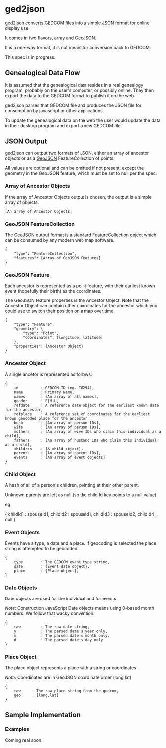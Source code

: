 ged2json
========

ged2json converts [GEDCOM](http://homepages.rootsweb.ancestry.com/~pmcbride/gedcom/55gctoc.htm) 
files into a simple [JSON](http://www.json.org/) format for online display use. 

It comes in two flavors, array and GeoJSON.

It is a one-way format, it is not meant for conversion back to GEDCOM. 

This spec is in progress.

## Genealogical Data Flow

It is assumed that the genealogical data resides in a real genealogy program, 
probably on the user's computer, or possibly online. They then export the data
to the GEDCOM format to publish it on the web. 

ged2json parses that GEDCOM file and produces the JSON file for consumption by
javascript or other applications.

To update the genealogical data on the web the user would update the data in their
desktop program and export a new GEDCOM file. 


## JSON Output

ged2json can output two formats of JSON, either an array of ancestor objects 
or as a [GeoJSON](http://www.geojson.org/) FeatureCollection of points.

All values are optional and can be omitted if not present, except the geometry
in the GeoJSON feature, which must be set to null per the spec.

### Array of Ancestor Objects

If the array of Ancestor Objects output is chosen, the output is a simple array of objects.

    [An array of Ancestor Objects]

### GeoJSON FeatureCollection

The GeoJSON output format is a standard FeatureCollection object which can be 
consumed by any modern web map software. 

    { 
        "type": "FeatureCollection",
        "features": [Array of GeoJSON Features]
    }

### GeoJSON Feature

Each ancestor is represented as a point feature, with their earliest known event 
(hopefully their birth) as the coordinates.

The GeoJSON feature properties is the Ancestor Object. Note that the Ancestor 
Object can contain other coordinates for the ancestor which you could use to 
switch their position on a map over time.

    { 
        "type": "Feature",
        "geometry": {
            "type": "Point", 
            "coordinates": [longitude, latitude]
        },
        "properties": {Ancestor Object}
    }


### Ancestor Object 

A single ancetor is represented as follows:

    {
        id          : GEDCOM ID (eg. I0294),
        name        : Primary Name,
        names       : [An array of all names],
        gender      : F|M|U,
        refdate     : A reference date object for the earliest known date for the ancestor,
        refplace    : A reference set of coordinates for the earliest known geocoded place for the ancestor
        husb  	    : [An array of person IDs],
        wife        : [An array of person IDs],
        mothers     : [An array of wive IDs who claim this individual as a child],
        fathers     : [An array of husband IDs who claim this individual as a child],
        children    : {A child object},
        parents     : [An array of parent IDs],
        events      : [An array of event objects]
    }

### Child Object

A hash of all of a person's children, pointing at their other parent.

Unknown parents are left as null (so the child Id key points to a null value)

eg:

{
    childId1 : spouseId1, 
    childId2 : spouseId1, 
    childId3 : spouseId2, 
    childId4 : null
}

### Event Objects

Events have a type, a date and a place. If geocoding is selected the place
string is attempted to be geocoded.

    {
        type        : The GEDCOM event type string,
        date        : {Event date object},
        place       : {Place object},
    }

### Date Objects

Date objects are used for the individual and for events

*Note*: Construction JavaScript Date objects means using 0-based month numbers. We follow that wacky convention.

    { 
        raw         : The raw date string,
        y           : The parsed date's year only,
        m           : The parsed date's month only,
        d           : The parsed date's day only
    }

### Place Object

The place object represents a place with a string or coordinates

*Note*: Coordinates are in GeoJSON coordinate order (long,lat)

    {
        raw     : The raw place string from the gedcom,
        geo     : [long,lat]
    }

## Sample Implementation


### Examples

Coming real soon.
